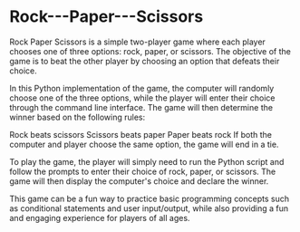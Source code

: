 # Rock---Paper---Scissors
Rock Paper Scissors is a simple two-player game where each player chooses one of three options: rock, paper, or scissors. The objective of the game is to beat the other player by choosing an option that defeats their choice.

In this Python implementation of the game, the computer will randomly choose one of the three options, while the player will enter their choice through the command line interface. The game will then determine the winner based on the following rules:

Rock beats scissors
Scissors beats paper
Paper beats rock
If both the computer and player choose the same option, the game will end in a tie.

To play the game, the player will simply need to run the Python script and follow the prompts to enter their choice of rock, paper, or scissors. The game will then display the computer's choice and declare the winner.

This game can be a fun way to practice basic programming concepts such as conditional statements and user input/output, while also providing a fun and engaging experience for players of all ages.
